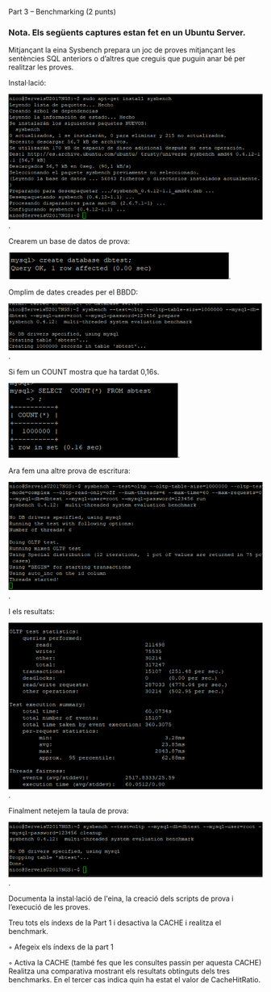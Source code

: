 Part 3 – Benchmarking (2 punts)

### Nota. Els següents captures estan fet en un Ubuntu Server.

Mitjançant la eina Sysbench prepara un joc de proves mitjançant les sentències SQL anteriors o d’altres que creguis que puguin anar bé per realitzar les proves.

Instal·lació:

![Instal·lació](https://github.com/nic1551/Benchmarking_i_optimitzacio/blob/master/Extrabench/sysbench.png).

Crearem un base de datos de prova:

![Prova](https://github.com/nic1551/Benchmarking_i_optimitzacio/blob/master/Extrabench/create_db.png).

Omplim de dates creades per el BBDD:

![test1](https://github.com/nic1551/Benchmarking_i_optimitzacio/blob/master/Extrabench/gg.png).

Si fem un COUNT mostra que ha tardat 0,16s.

![count](https://github.com/nic1551/Benchmarking_i_optimitzacio/blob/master/Extrabench/test1.png).

Ara fem una altre prova de escritura:

![test2](https://github.com/nic1551/Benchmarking_i_optimitzacio/blob/master/Extrabench/updgrade1.png).

I els resultats:

![res](https://github.com/nic1551/Benchmarking_i_optimitzacio/blob/master/Extrabench/test2.png).

Finalment netejem la taula de prova:

![cleanup](https://github.com/nic1551/Benchmarking_i_optimitzacio/blob/master/Extrabench/cleanup.png).

Documenta la instal·lació de l'eina, la creació dels scripts de prova i l’execució de les proves. 

Treu tots els índexs de la Part 1 i desactiva la CACHE i realitza el benchmark.

◦ Afegeix els índexs de la part 1


◦ Activa la CACHE (també fes que les consultes passin per aquesta CACHE)
Realitza una comparativa mostrant els resultats obtinguts dels tres benchmarks. En el tercer cas indica quin ha estat el valor de CacheHitRatio.
